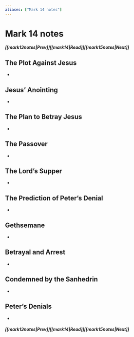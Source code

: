 ```yaml
---
aliases: ["Mark 14 notes"]
---
```

# Mark 14 notes
##### <span class=arrow-left></span>[[mark13notes|Prev]]<span class=navigation-separator></span>[[mark14|Read]]<span class=navigation-separator></span>[[mark15notes|Next]]<span class=arrow-right></span>
## The Plot Against Jesus
- 
## Jesus’ Anointing
- 
## The Plan to Betray Jesus
- 
## The Passover
- 
## The Lord’s Supper
- 
## The Prediction of Peter’s Denial
- 
## Gethsemane
- 
## Betrayal and Arrest
- 
## Condemned by the Sanhedrin
- 
## Peter’s Denials
- 
##### <span class=arrow-left></span>[[mark13notes|Prev]]<span class=navigation-separator></span>[[mark14|Read]]<span class=navigation-separator></span>[[mark15notes|Next]]<span class=arrow-right></span>